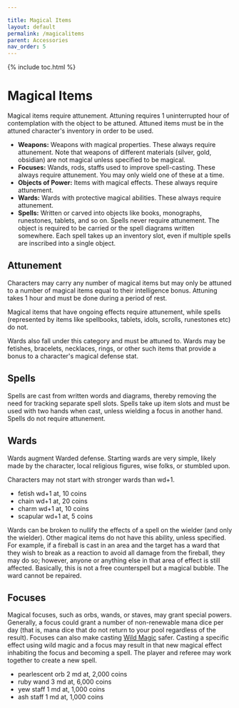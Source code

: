 ```yaml
---

title: Magical Items
layout: default
permalink: /magicalitems
parent: Accessories
nav_order: 5
---
```


{% include toc.html %}


# Magical Items
Magical items require attunement. Attuning requires 1 uninterrupted hour of contemplation with the object to be attuned. Attuned items must be in the attuned character's inventory in order to be used.

- **Weapons:** Weapons with magical properties. These always require attunement. Note that weapons of different materials (silver, gold, obsidian) are not magical unless specified to be magical. 
- **Focuses:** Wands, rods, staffs used to improve spell-casting. These always require attunement. You may only wield one of these at a time. 
- **Objects of Power:** Items with magical effects. These always require attunement. 
- **Wards:** Wards with protective magical abilities. These always require attunement.
- **Spells:** Written or carved into objects like books, monographs, runestones, tablets, and so on. Spells never require attunement. The object is required to be carried or the spell diagrams written somewhere. Each spell takes up an inventory slot, even if multiple spells are inscribed into a single object.

## Attunement

Characters may carry any number of magical items but may only be attuned to a number of magical items equal to their intelligence bonus. Attuning takes 1 hour and must be done during a period of rest. 

Magical items that have ongoing effects require attunement, while spells (represented by items like spellbooks, tablets, idols, scrolls, runestones etc) do not.

Wards also fall under this category and must be attuned to. Wards may be fetishes, bracelets, necklaces, rings, or other such items that provide a bonus to a character's magical defense stat. 

## Spells
Spells are cast from written words and diagrams, thereby removing the need for tracking separate spell slots. Spells take up item slots and must be used with two hands when cast, unless wielding a focus in another hand. Spells do not require attunement.

## Wards
Wards augment Warded defense. Starting wards are very simple, likely made by the character, local religious figures, wise folks, or stumbled upon. 

Characters may not start with stronger wards than wd+1.

- fetish wd+1 at, 10 coins
- chain wd+1 at, 20 coins
- charm wd+1 at, 10 coins
- scapular wd+1 at, 5 coins

Wards can be broken to nullify the effects of a spell on the wielder (and only the wielder). Other magical items do not have this ability, unless specified. For example, if a fireball is cast in an area and the target has a ward that they wish to break as a reaction to avoid all damage from the fireball, they may do so; however, anyone or anything else in that area of effect is still affected. Basically, this is not a free counterspell but a magical bubble. The ward cannot be repaired. 


## Focuses

Magical focuses, such as orbs, wands, or staves, may grant special powers. Generally, a focus could grant a number of non-renewable mana dice per day (that is, mana dice that do not return to your pool regardless of the result). Focuses can also make casting [Wild Magic](spellcasting#Wild%20Magic) safer. Casting a specific effect using wild magic and a focus may result in that new magical effect inhabiting the focus and becoming a spell. The player and referee may work together to create a new spell. 

- pearlescent orb 2 md at, 2,000 coins
- ruby wand 3 md at, 6,000 coins
- yew staff 1 md at, 1,000 coins
- ash staff 1 md at, 1,000 coins